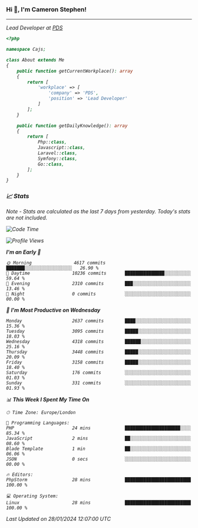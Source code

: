 ### Hi 👋, I'm Cameron Stephen!
<hr>
<p><em>Lead Developer at <a href="https://prindatasolutions.co.uk">PDS</a></p>


```php
<?php

namespace Cajs;

class About extends Me
{
    public function getCurrentWorkplace(): array
    {
        return [
            'workplace' => [
                'company' => 'PDS',
                'position' => 'Lead Developer'
            ]
        ];
    }

    public function getDailyKnowledge(): array
    {
        return [
            Php::class,
            Javascript::class,
            Laravel::class,
            Symfony::class,
            Go::class,
        ];
    }
}
```

### 📈 Stats
<p><em>Note - Stats are calculated as the last 7 days from yesterday. Today's stats are not included.</em></p>


<!--START_SECTION:waka-->
![Code Time](http://img.shields.io/badge/Code%20Time-3%2C646%20hrs%2019%20mins-blue)

![Profile Views](http://img.shields.io/badge/Profile%20Views-0-blue)

**I'm an Early 🐤** 

```text
🌞 Morning                4617 commits        ███████░░░░░░░░░░░░░░░░░░   26.90 % 
🌆 Daytime                10236 commits       ███████████████░░░░░░░░░░   59.64 % 
🌃 Evening                2310 commits        ███░░░░░░░░░░░░░░░░░░░░░░   13.46 % 
🌙 Night                  0 commits           ░░░░░░░░░░░░░░░░░░░░░░░░░   00.00 % 
```
📅 **I'm Most Productive on Wednesday** 

```text
Monday                   2637 commits        ████░░░░░░░░░░░░░░░░░░░░░   15.36 % 
Tuesday                  3095 commits        █████░░░░░░░░░░░░░░░░░░░░   18.03 % 
Wednesday                4318 commits        ██████░░░░░░░░░░░░░░░░░░░   25.16 % 
Thursday                 3448 commits        █████░░░░░░░░░░░░░░░░░░░░   20.09 % 
Friday                   3158 commits        █████░░░░░░░░░░░░░░░░░░░░   18.40 % 
Saturday                 176 commits         ░░░░░░░░░░░░░░░░░░░░░░░░░   01.03 % 
Sunday                   331 commits         ░░░░░░░░░░░░░░░░░░░░░░░░░   01.93 % 
```


📊 **This Week I Spent My Time On** 

```text
🕑︎ Time Zone: Europe/London

💬 Programming Languages: 
PHP                      24 mins             █████████████████████░░░░   85.34 % 
JavaScript               2 mins              ██░░░░░░░░░░░░░░░░░░░░░░░   08.60 % 
Blade Template           1 min               ██░░░░░░░░░░░░░░░░░░░░░░░   06.06 % 
JSON                     0 secs              ░░░░░░░░░░░░░░░░░░░░░░░░░   00.00 % 

🔥 Editors: 
PhpStorm                 28 mins             █████████████████████████   100.00 % 

💻 Operating System: 
Linux                    28 mins             █████████████████████████   100.00 % 
```


 Last Updated on 28/01/2024 12:07:00 UTC
<!--END_SECTION:waka-->
